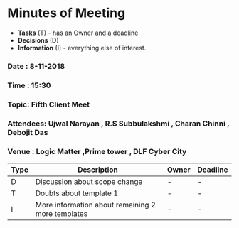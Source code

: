 # Minutes of Meeting

* **Tasks** (T) - has an Owner and a deadline
* **Decisions** (D)
* **Information** (I) - everything else of interest.
 
### Date : 8-11-2018
### Time : 15:30 
### Topic: Fifth Client Meet
### Attendees: Ujwal Narayan , R.S Subbulakshmi , Charan Chinni , Debojit Das 
### Venue : Logic Matter ,Prime tower , DLF Cyber City 

Type | Description | Owner | Deadline
---- | ---- | ---- | ----
D | Discussion about scope change | - | -
T | Doubts about template 1 | - | -
I | More information about remaining 2 more templates | - | -
